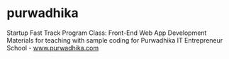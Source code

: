 # purwadhika
Startup Fast Track Program
Class: Front-End Web App Development
Materials for teaching with sample coding for Purwadhika IT Entrepreneur School - www.purwadhika.com
